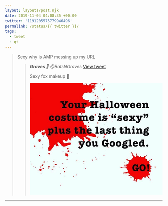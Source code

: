 ```yaml
---
layout: layouts/post.njk
date: 2019-11-04 04:08:35 +00:00
twitter: '1191205575779946496'
permalink: /status/{{ twitter }}/
tags: 
  - tweet
  - qt
---
```


> Sexy why is AMP messing up my URL 
> 
> > <cite>**Graves 🦇** @BatsNGraves</cite> [View tweet](https://twitter.com/BatsNGraves/status/1189919160278511616)
> > 
> > Sexy fox makeup 🤣
> > 
> > ![Your Halloween costume is "sexy? plus the last thing you Googled. Go!](/img/_qt/EINxKiAX0AcYVEB.jpg)

---
